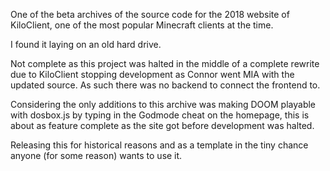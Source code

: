 One of the beta archives of the source code for the 2018 website of KiloClient, one of the most popular Minecraft clients at the time. 

I found it laying on an old hard drive. 

Not complete as this project was halted in the middle of a complete rewrite due to KiloClient stopping development as Connor went MIA with the updated source. As such there was no backend to connect the frontend to. 

Considering the only additions to this archive was making DOOM playable with dosbox.js by typing in the Godmode cheat on the homepage, this is about as feature complete as the site got before development was halted. 

Releasing this for historical reasons and as a template in the tiny chance anyone (for some reason) wants to use it. 
